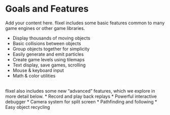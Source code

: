 # Goals and Features #

Add your content here.
flixel includes some basic features common to many game engines or other game libraries.
  * Display thousands of moving objects
  * Basic collisions between objects
  * Group objects together for simplicity
  * Easily generate and emit particles
  * Create game levels using tilemaps
  * Text display, save games, scrolling
  * Mouse & keyboard input
  * Math & color utilities
<br />
flixel also includes some new “advanced” features, which we explore in more detail below.
  * Record and play back replays
  * Powerful interactive debugger
  * Camera system for split screen
  * Pathfinding and following
  * Easy object recycling